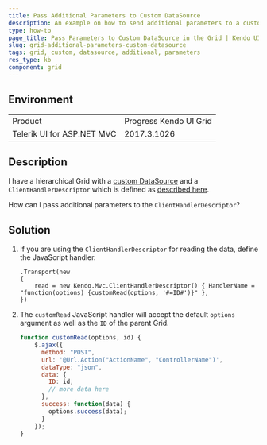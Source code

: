 ```yaml
---
title: Pass Additional Parameters to Custom DataSource
description: An example on how to send additional parameters to a custom DataSource in the Kendo UI Grid.
type: how-to
page_title: Pass Parameters to Custom DataSource in the Grid | Kendo UI Grid for ASP.NET MVC 
slug: grid-additional-parameters-custom-datasource
tags: grid, custom, datasource, additional, parameters
res_type: kb
component: grid
---
```


## Environment

<table>
 <tr>
  <td>Product</td>
  <td>Progress Kendo UI Grid</td>
 </tr>
 <tr>
  <td>Telerik UI for ASP.NET MVC</td>
  <td>2017.3.1026</td>
 </tr>
</table>

## Description

I have a hierarchical Grid with a [custom DataSource](http://demos.telerik.com/aspnet-mvc/grid/custom-datasource) and a `ClientHandlerDescriptor` which is defined as [described here](https://docs.telerik.com/aspnet-mvc/getting-started/custom-datasource#common-scenarios).

How can I pass additional parameters to the `ClientHandlerDescriptor`?

## Solution

1. If you are using the `ClientHandlerDescriptor` for reading the data, define the JavaScript handler.

    ```
    .Transport(new
    {
        read = new Kendo.Mvc.ClientHandlerDescriptor() { HandlerName = "function(options) {customRead(options, '#=ID#')}" },
    })
    ```

1. The `customRead` JavaScript handler will accept the default `options` argument as well as the `ID` of the parent Grid.

    ```JavaScript
    function customRead(options, id) {
        $.ajax({
          method: "POST",
          url: '@Url.Action("ActionName", "ControllerName")',
          dataType: "json",
          data: {
            ID: id,
    		// more data here
          },
          success: function(data) {
            options.success(data);
          }
        });
    }
    ```
